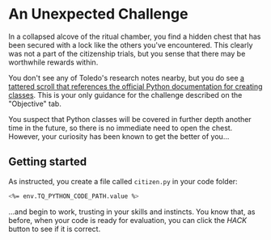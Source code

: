 # An Unexpected Challenge

In a collapsed alcove of the ritual chamber, you find a hidden chest that has been secured with a lock like the others you've encountered. This clearly was not a part of the citizenship trials, but you sense that there may be worthwhile rewards within.

You don't see any of Toledo's research notes nearby, but you do see [a tattered scroll that references the official Python documentation for creating classes](https://docs.python.org/3/tutorial/classes.html). This is your only guidance for the challenge described on the "Objective" tab.

You suspect that Python classes will be covered in further depth another time in the future, so there is no immediate need to open the chest. However, your curiosity has been known to get the better of you...

## Getting started

As instructed, you create a file called `citizen.py` in your code folder:

```bash
<%= env.TQ_PYTHON_CODE_PATH.value %>
```

...and begin to work, trusting in your skills and instincts. You know that, as before, when your code is ready for evaluation, you can click the *HACK* button to see if it is correct.
